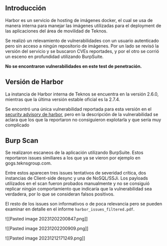 
## Introducción
Harbor es un servicio de hosting de imágenes docker, el cual se usa de manera interna para manejar las imágenes utilizadas para el deployment de las aplicaciones del área de movilidad de Teknos.

Se realizó un relevamiento de vulnerabilidades con un usuario autenticado pero sin acceso a ningún repositorio de imágenes. Por un lado se revisó la versión del servicio y se buscaron CVEs reportades, y por el otro se corrió un esceno en profundidad utilizando BurpSuite. 

**No se encontraron vulnerabilidades en este test de penetración.**

## Versión de Harbor

La instancia de Harbor interna de Teknos se encuentra en la versión 2.6.0, mientras que la última versión estable oficial es la 2.7.4.

Se encontró una única vulnerabilidad reportada para esta versión en el [security advisory de harbor](https://github.com/goharbor/harbor/security/advisories/GHSA-mq6f-5xh5-hgcf), pero en la descripción de la vulnerabilidad se aclara que los que la reportaron no consiguieron explotarla y que sería muy complicado

## Burp Scan

Se realizaron escaneos de la aplicación utilizando BurpSuite. Estos reportaron issues similiares a los que ya se vieron por ejemplo en gogs.teknsgroup.com.

Entre estos aparecen tres issues tentativos de severidad crítica, dos instancias de Client-side desync y una de NoSQL/SSJi. Los payloads utilizados en el scan fueron probados manualmente y no se consiguió replicar ningún comportamiento que indicaría que la vulnerabilidad sea verdadera, por lo que se consideran falsos positivos. 

El resto de los issues son informativos o de poca relevancia pero se pueden examinar en detalle en el informe ``harbor_issues_filtered.pdf``.

![[Pasted image 20231202200847.png]]

![[Pasted image 20231202200909.png]]

![[Pasted image 20231212171249.png]]